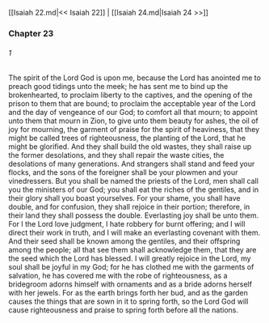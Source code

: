 [[Isaiah 22.md|<< Isaiah 22]]  |  [[Isaiah 24.md|Isaiah 24 >>]]

### Chapter 23
###### 1
The spirit of the Lord God is upon me, because the Lord has anointed me to preach good tidings unto the meek; he has sent me to bind up the brokenhearted, to proclaim liberty to the captives, and the opening of the prison to them that are bound; to proclaim the acceptable year of the Lord and the day of vengeance of our God; to comfort all that mourn; to appoint unto them that mourn in Zion, to give unto them beauty for ashes, the oil of joy for mourning, the garment of praise for the spirit of heaviness, that they might be called trees of righteousness, the planting of the Lord, that he might be glorified. And they shall build the old wastes, they shall raise up the former desolations, and they shall repair the waste cities, the desolations of many generations. And strangers shall stand and feed your flocks, and the sons of the foreigner shall be your plowmen and your vinedressers. But you shall be named the priests of the Lord, men shall call you the ministers of our God; you shall eat the riches of the gentiles, and in their glory shall you boast yourselves. For your shame, you shall have double, and for confusion, they shall rejoice in their portion; therefore, in their land they shall possess the double. Everlasting joy shall be unto them. For I the Lord love judgment, I hate robbery for burnt offering; and I will direct their work in truth, and I will make an everlasting covenant with them. And their seed shall be known among the gentiles, and their offspring among the people; all that see them shall acknowledge them, that they are the seed which the Lord has blessed. I will greatly rejoice in the Lord, my soul shall be joyful in my God; for he has clothed me with the garments of salvation, he has covered me with the robe of righteousness, as a bridegroom adorns himself with ornaments and as a bride adorns herself with her jewels. For as the earth brings forth her bud, and as the garden causes the things that are sown in it to spring forth, so the Lord God will cause righteousness and praise to spring forth before all the nations.